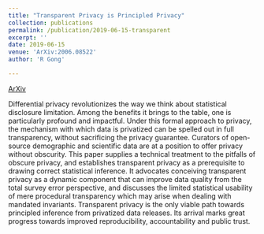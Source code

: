 ```yaml
---
title: "Transparent Privacy is Principled Privacy"
collection: publications
permalink: /publication/2019-06-15-transparent
excerpt: ''
date: 2019-06-15
venue: 'ArXiv:2006.08522'
author: 'R Gong'

---
```



[ArXiv](https://arxiv.org/abs/2006.08522)

Differential privacy revolutionizes the way we think about statistical disclosure limitation. Among the benefits it brings to the table, one is particularly profound and impactful. Under this formal approach to privacy, the mechanism with which data is privatized can be spelled out in full transparency, without sacrificing the privacy guarantee. Curators of open-source demographic and scientific data are at a position to offer privacy without obscurity. This paper supplies a technical treatment to the pitfalls of obscure privacy, and establishes transparent privacy as a prerequisite to drawing correct statistical inference. It advocates conceiving transparent privacy as a dynamic component that can improve data quality from the total survey error perspective, and discusses the limited statistical usability of mere procedural transparency which may arise when dealing with mandated invariants. Transparent privacy is the only viable path towards principled inference from privatized data releases. Its arrival marks great progress towards improved reproducibility, accountability and public trust.
